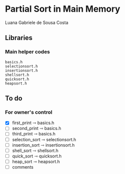 # Partial Sort in Main Memory
Luana Gabriele de Sousa Costa

## Libraries
### Main helper codes
```
basics.h
selectionsort.h
insertionsort.h
shellsort.h
quicksort.h
heapsort.h
```

## To do
### For owner's control
- [x] first_print ⇾ basics.h
- [ ] second_print ⇾ basics.h
- [ ] third_print ⇾ basics.h
- [ ] selection_sort ⇾ selectionsort.h
- [ ] insertion_sort ⇾ insertionsort.h
- [ ] shell_sort ⇾ shellsort.h
- [ ] quick_sort ⇾ quicksort.h
- [ ] heap_sort ⇾ heapsort.h
- [ ] comments